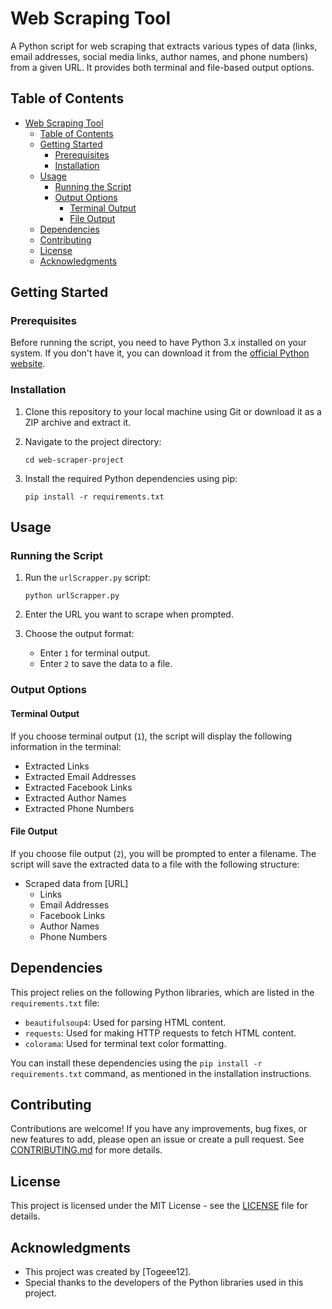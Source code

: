 
# Web Scraping Tool

A Python script for web scraping that extracts various types of data (links, email addresses, social media links, author names, and phone numbers) from a given URL. It provides both terminal and file-based output options.

## Table of Contents

- [Web Scraping Tool](#web-scraping-tool)
  - [Table of Contents](#table-of-contents)
  - [Getting Started](#getting-started)
    - [Prerequisites](#prerequisites)
    - [Installation](#installation)
  - [Usage](#usage)
    - [Running the Script](#running-the-script)
    - [Output Options](#output-options)
      - [Terminal Output](#terminal-output)
      - [File Output](#file-output)
  - [Dependencies](#dependencies)
  - [Contributing](#contributing)
  - [License](#license)
  - [Acknowledgments](#acknowledgments)

## Getting Started

### Prerequisites

Before running the script, you need to have Python 3.x installed on your system. If you don't have it, you can download it from the [official Python website](https://www.python.org/downloads/).

### Installation

1. Clone this repository to your local machine using Git or download it as a ZIP archive and extract it.

2. Navigate to the project directory:

   ```shell
   cd web-scraper-project
   ```

3. Install the required Python dependencies using pip:

   ```shell
   pip install -r requirements.txt
   ```

## Usage

### Running the Script

1. Run the `urlScrapper.py` script:

   ```shell
   python urlScrapper.py
   ```

2. Enter the URL you want to scrape when prompted.

3. Choose the output format:
   - Enter `1` for terminal output.
   - Enter `2` to save the data to a file.

### Output Options

#### Terminal Output

If you choose terminal output (`1`), the script will display the following information in the terminal:

- Extracted Links
- Extracted Email Addresses
- Extracted Facebook Links
- Extracted Author Names
- Extracted Phone Numbers

#### File Output

If you choose file output (`2`), you will be prompted to enter a filename. The script will save the extracted data to a file with the following structure:

- Scraped data from [URL]
  - Links
  - Email Addresses
  - Facebook Links
  - Author Names
  - Phone Numbers

## Dependencies

This project relies on the following Python libraries, which are listed in the `requirements.txt` file:

- `beautifulsoup4`: Used for parsing HTML content.
- `requests`: Used for making HTTP requests to fetch HTML content.
- `colorama`: Used for terminal text color formatting.

You can install these dependencies using the `pip install -r requirements.txt` command, as mentioned in the installation instructions.

## Contributing

Contributions are welcome! If you have any improvements, bug fixes, or new features to add, please open an issue or create a pull request. See [CONTRIBUTING.md](CONTRIBUTING.md) for more details.

## License

This project is licensed under the MIT License - see the [LICENSE](https://opensource.org/license/mit/) file for details.

## Acknowledgments

- This project was created by [Togeee12].
- Special thanks to the developers of the Python libraries used in this project.
